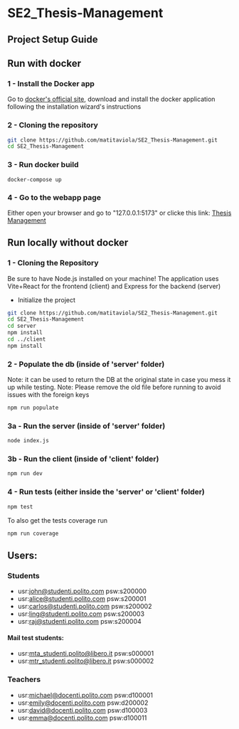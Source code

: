 # SE2_Thesis-Management

## Project Setup Guide
## Run with docker
### 1 - Install the Docker app
Go to [docker's official site](www.docker.com), download and install the docker application following the installation wizard's instructions
### 2 - Cloning the repository
```bash
git clone https://github.com/matitaviola/SE2_Thesis-Management.git
cd SE2_Thesis-Management
```
### 3 - Run docker build
```
docker-compose up
```
### 4 - Go to the webapp page
Either open your browser and go to "127.0.0.1:5173" or clicke this link:
[Thesis Management](http://127.0.0.1:5173)

## Run locally without docker
### 1 - Cloning the Repository

Be sure to have Node.js installed on your machine!
The application uses Vite+React for the frontend (client) and Express for the backend (server)
- Initialize the project

```bash
git clone https://github.com/matitaviola/SE2_Thesis-Management.git
cd SE2_Thesis-Management
cd server
npm install
cd ../client
npm install
```
### 2 - Populate the db (inside of 'server' folder)
Note: it can be used to return the DB at the original state in case you mess it up while testing.
Note: Please remove the old file before running to avoid issues with the foreign keys
```bash
npm run populate
```

### 3a - Run the server (inside of 'server' folder)
```bash
node index.js
```
### 3b - Run the client (inside of 'client' folder)
```bash
npm run dev
```
### 4 - Run tests (either inside the 'server' or 'client' folder)
```bash
npm test
```
To also get the tests coverage run
```bash
npm run coverage
```


## Users:
### Students
- usr:john@studenti.polito.com psw:s200000
- usr:alice@studenti.polito.com psw:s200001
- usr:carlos@studenti.polito.com psw:s200002
- usr:ling@studenti.polito.com psw:s200003
- usr:raj@studenti.polito.com psw:s200004
#### Mail test students:
- usr:mta_studenti.polito@libero.it psw:s000001
- usr:mtr_studenti.polito@libero.it psw:s000002

### Teachers
- usr:michael@docenti.polito.com psw:d100001
- usr:emily@docenti.polito.com psw:d200002
- usr:david@docenti.polito.com psw:d100003
- usr:emma@docenti.polito.com psw:d100011
